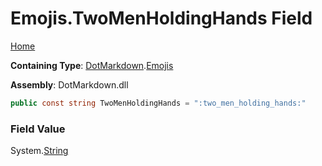 # Emojis\.TwoMenHoldingHands Field

[Home](../../../README.md)

**Containing Type**: [DotMarkdown](../../README.md)\.[Emojis](../README.md)

**Assembly**: DotMarkdown\.dll

```csharp
public const string TwoMenHoldingHands = ":two_men_holding_hands:"
```

### Field Value

System\.[String](https://docs.microsoft.com/en-us/dotnet/api/system.string)